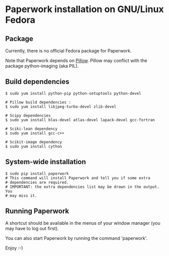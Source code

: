 # Paperwork installation on GNU/Linux Fedora


## Package

Currently, there is no official Fedora package for Paperwork.

Note that Paperwork depends on [Pillow](https://pypi.python.org/pypi/Pillow/).
Pillow may conflict with the package python-imaging (aka PIL).


## Build dependencies

    $ sudo yum install python-pip python-setuptools python-devel

    # Pillow build dependencies :
    $ sudo yum install libjpeg-turbo-devel zlib-devel

    # Scipy dependencies
    $ sudo yum install blas-devel atlas-devel lapack-devel gcc-fortran

    # Sciki-lean dependency
    $ sudo yum install gcc-c++

    # Scikit-image dependency
    $ sudo yum install cython


## System-wide installation

    $ sudo pip install paperwork
    # This command will install Paperwork and tell you if some extra
    # dependencies are required.
    # IMPORTANT: the extra dependencies list may be drown in the output. You
    # may miss it.


## Running Paperwork

A shortcut should be available in the menus of your window manager (you may
have to log out first).

You can also start Paperwork by running the command 'paperwork'.

Enjoy :-)
